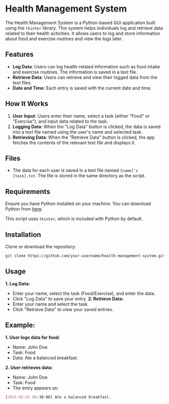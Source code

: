 # Health Management System

The Health Management System is a Python-based GUI application built using the `tkinter` library. This system helps individuals log and retrieve data related to their health activities. It allows users to log and store information about food and exercise routines and view the logs later.

## Features

- **Log Data**: Users can log health-related information such as food intake and exercise routines. The information is saved in a text file.
- **Retrieve Data**: Users can retrieve and view their logged data from the text files.
- **Date and Time**: Each entry is saved with the current date and time.

## How It Works

1. **User Input**: Users enter their name, select a task (either "Food" or "Exercise"), and input data related to the task.
2. **Logging Data**: When the "Log Data" button is clicked, the data is saved into a text file named using the user's name and selected task.
3. **Retrieving Data**: When the "Retrieve Data" button is clicked, the app fetches the contents of the relevant text file and displays it.

## Files

- The data for each user is saved in a text file named `[name]'s [task].txt`. The file is stored in the same directory as the script.

## Requirements

Ensure you have Python installed on your machine. You can download Python from [here](https://www.python.org/downloads/).

This script uses `tkinter`, which is included with Python by default.

## Installation

Clone or download the repository:

```bash
git clone https://github.com/your-username/health-management-system.git
```

## Usage

**1. Log Data:**
- Enter your name, select the task (Food/Exercise), and enter the data.
- Click "Log Data" to save your entry.
**2. Retrieve Data:**
- Enter your name and select the task.
- Click "Retrieve Data" to view your saved entries.

## Example:
**1. User logs data for food:**

- Name: John Doe
- Task: Food
- Data: Ate a balanced breakfast.

**2. User retrieves data:**

- Name: John Doe
- Task: Food
- The entry appears as:
```css
[2025-02-01 08:30:00] Ate a balanced breakfast.
```
